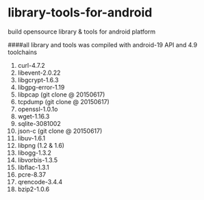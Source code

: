 # library-tools-for-android
build opensource library &amp; tools for android platform

####all library and tools was compiled with android-19 API and 4.9 toolchains
1.  curl-4.7.2
2.  libevent-2.0.22
3.  libgcrypt-1.6.3
4.  libgpg-error-1.19
5.  libpcap (git clone @ 20150617)
6.  tcpdump (git clone @ 20150617)
7.  openssl-1.0.1o
8.  wget-1.16.3
9.  sqlite-3081002
10. json-c (git clone @ 20150617)
11. libuv-1.6.1
12. libpng (1.2 & 1.6)
13. libogg-1.3.2
14. libvorbis-1.3.5
15. libflac-1.3.1
16. pcre-8.37
17. qrencode-3.4.4
18. bzip2-1.0.6
